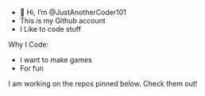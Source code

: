 - 👋 Hi, I’m @JustAnotherCoder101
- This is my Github account 
- I Like to code stuff


Why I Code:

- I want to make games
- For fun


I am working on the repos pinned below.
Check them out!
